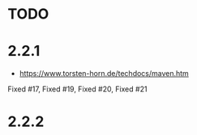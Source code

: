 # TODO

# 2.2.1
* https://www.torsten-horn.de/techdocs/maven.htm

Fixed #17, Fixed #19, Fixed #20, Fixed #21

# 2.2.2

